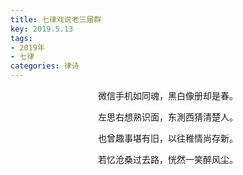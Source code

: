 ```yaml
---
title: 七律戏说老三届群
key: 2019.5.13
tags: 
- 2019年 
- 七律
categories: 律诗
---
```


<p align="center">微信手机如同魂，黑白像册却是春。
</p>
<p align="center">左思右想熟识面，东測西猜清楚人。
</p>
<p align="center">也曾趣事堪有旧，以往稚情尚存新。
</p>
<p align="center">若忆沧桑过去路，恍然一笑醉风尘。
</p>
